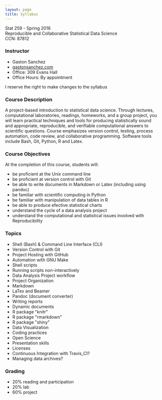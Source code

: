 ```yaml
---
layout: page
title: Syllabus
---
```


<p class="message">
  Stat 259 - Spring 2016<br>
  Reproducible and Collaborative Statistical Data Science<br>
  CCN: 87812
</p>

### Instructor

- Gaston Sanchez
- [gastonsanchez.com](http://gastonsanchez.com)
- Office: 309 Evans Hall
- Office Hours: By appointment

<p class="message">
	I reserve the right to make changes to the syllabus
</p>


### Course Description

A project-based introduction to statistical data science. 
Through lectures, computational laboratories, readings, homeworks, and a group project, you will learn practical techniques and tools for producing statistically sound and appropriate, reproducible, and verifiable computational answers to scientific questions. Course emphasizes version control, testing, process automation, code review, and collaborative programming. Software tools include Bash, Git, Python, R and Latex.


### Course Objectives

At the completion of this course, students will:

- be proficient at the Unix command line
- be proficient at version control with Git
- be able to write documents in Markdown or Latex (including using pandoc)
- be familiar with scientific computing in Python
- be familiar with manipulation of data tables in R
- be able to produce efective statistical charts
- understand the cycle of a data analysis project
- understand the computational and statistical issues involved with Reproducibility

### Topics

- <i class="fa fa-keyboard-o"></i> Shell (Bash) & Command Line Interface (CLI)
- <i class="fa fa-git"></i> Version Control with Git 
- <i class="fa fa-github"></i> Project Hosting with GitHub
- <i class="fa fa-gears"></i> Automation with GNU Make
- <i class="fa fa-terminal"></i> Shell scripts
- <i class="fa fa-spinner"></i> Running scripts non-interactively
- <i class="fa fa-refresh"></i> Data Analysis Project workflow
- <i class="fa fa-sitemap"></i> Project Organization 
- <i class="fa fa-hashtag" aria-hidden="true"></i> Markdown
- <i class="fa fa-font"></i> LaTex and Beamer
- <i class="fa fa-arrows-alt"></i> Pandoc (document converter)
- <i class="fa fa-pencil-square-o"></i> Writing reports
- <i class="fa fa-file-code-o"></i> Dynamic documents
- <i class="fa fa-puzzle-piece"></i> R package "knitr"
- <i class="fa fa-recycle"></i> R package "rmarkdown"
- <i class="fa fa-sliders"></i> R package "shiny"
- <i class="fa fa-bar-chart"></i> Data Visualization
- <i class="fa fa-code"></i> Coding practices
- <i class="fa fa-unlock"></i> Open Science
- <i class="fa fa-picture-o"></i> Presentation skills
- <i class="fa fa-cc"></i> Licenses
- <i class="fa fa-check-square"></i> Continuous Integration with Travis_CI?
- <i class="fa fa-database"></i> Managing data archives?


### Grading

- 20% reading and participation
- 20% lab
- 60% project

